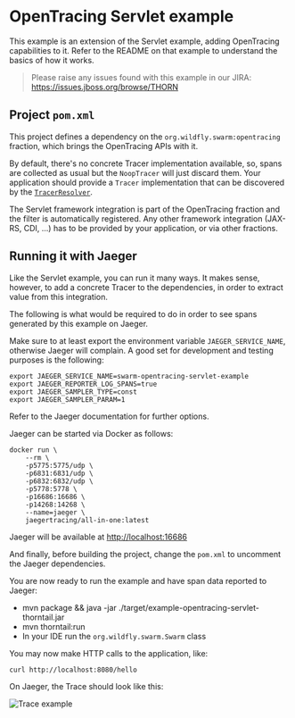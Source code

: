 # OpenTracing Servlet example

This example is an extension of the Servlet example, adding OpenTracing
capabilities to it. Refer to the README on that example to understand
the basics of how it works.

> Please raise any issues found with this example in our JIRA:
> https://issues.jboss.org/browse/THORN

## Project `pom.xml`

This project defines a dependency on the `org.wildfly.swarm:opentracing`
fraction, which brings the OpenTracing APIs with it.

By default, there's no concrete Tracer implementation available, so, spans
are collected as usual but the `NoopTracer` will just discard them. Your
application should provide a `Tracer` implementation that can be discovered
by the [`TracerResolver`](https://github.com/opentracing-contrib/java-tracerresolver).

The Servlet framework integration is part of the OpenTracing fraction and 
the filter is automatically registered. Any other framework integration 
(JAX-RS, CDI, ...) has to be provided by your application, or via other fractions.

## Running it with Jaeger

Like the Servlet example, you can run it many ways. It makes sense, however,
to add a concrete Tracer to the dependencies, in order to extract value from
this integration. 

The following is what would be required to do in order to see spans generated
by this example on Jaeger.

Make sure to at least export the environment variable `JAEGER_SERVICE_NAME`, 
otherwise Jaeger will complain. A good set for development and testing purposes
is the following:

```
export JAEGER_SERVICE_NAME=swarm-opentracing-servlet-example
export JAEGER_REPORTER_LOG_SPANS=true 
export JAEGER_SAMPLER_TYPE=const
export JAEGER_SAMPLER_PARAM=1 
```

Refer to the Jaeger documentation for further options.

Jaeger can be started via Docker as follows:

```
docker run \
    --rm \
    -p5775:5775/udp \
    -p6831:6831/udp \
    -p6832:6832/udp \
    -p5778:5778 \
    -p16686:16686 \
    -p14268:14268 \
    --name=jaeger \
    jaegertracing/all-in-one:latest
```

Jaeger will be available at [http://localhost:16686](http://localhost:16686)

And finally, before building the project, change the `pom.xml` to
uncomment the Jaeger dependencies.

You are now ready to run the example and have span data reported to Jaeger:

* mvn package && java -jar ./target/example-opentracing-servlet-thorntail.jar
* mvn thorntail:run
* In your IDE run the `org.wildfly.swarm.Swarm` class

You may now make HTTP calls to the application, like:

```
curl http://localhost:8080/hello
```

On Jaeger, the Trace should look like this:

![Trace example](example.png)
